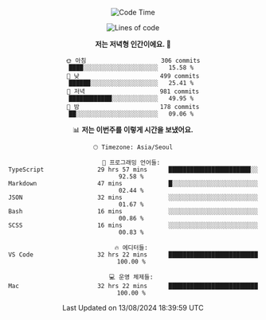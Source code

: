 <div align='center'>
 
<!--START_SECTION:waka-->
![Code Time](http://img.shields.io/badge/Code%20Time-3%2C744%20hrs%2031%20mins-blue)

![Lines of code](https://img.shields.io/badge/%EC%A0%80%EB%8A%94%20%EC%97%AC%ED%83%9C%EA%B9%8C%EC%A7%80%20-1.3%20million%20%EC%A4%84%EC%9D%98%20%EC%BD%94%EB%93%9C%EB%A5%BC%20%EC%9E%91%EC%84%B1%ED%96%88%EC%96%B4%EC%9A%94.-blue)

**저는 저녁형 인간이에요. 🦉** 

```text
🌞 아침                     306 commits         ████░░░░░░░░░░░░░░░░░░░░░   15.58 % 
🌆 낮　                     499 commits         ██████░░░░░░░░░░░░░░░░░░░   25.41 % 
🌃 저녁                     981 commits         ████████████░░░░░░░░░░░░░   49.95 % 
🌙 밤　                     178 commits         ██░░░░░░░░░░░░░░░░░░░░░░░   09.06 % 
```


📊 **저는 이번주를 이렇게 시간을 보냈어요.** 

```text
🕑︎ Timezone: Asia/Seoul

💬 프로그래밍 언어들: 
TypeScript               29 hrs 57 mins      ███████████████████████░░   92.58 % 
Markdown                 47 mins             █░░░░░░░░░░░░░░░░░░░░░░░░   02.44 % 
JSON                     32 mins             ░░░░░░░░░░░░░░░░░░░░░░░░░   01.67 % 
Bash                     16 mins             ░░░░░░░░░░░░░░░░░░░░░░░░░   00.86 % 
SCSS                     16 mins             ░░░░░░░░░░░░░░░░░░░░░░░░░   00.83 % 

🔥 에디터들: 
VS Code                  32 hrs 22 mins      █████████████████████████   100.00 % 

💻 운영 체제들: 
Mac                      32 hrs 22 mins      █████████████████████████   100.00 % 
```


 Last Updated on 13/08/2024 18:39:59 UTC
<!--END_SECTION:waka-->
 </div>
<!---
Emewjin/Emewjin is a ✨ special ✨ repository because its `README.md` (this file) appears on your GitHub profile.
You can click the Preview link to take a look at your changes.
--->
